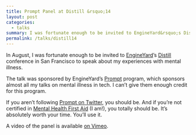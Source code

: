 ```yaml
---
title: Prompt Panel at Distill &rsquo;14
layout: post
categories:
  - talks
summary: I was fortunate enough to be invited to EngineYard&rsquo;s Distill conference in 2014, to speak on a panel about their Prompt program and mental health.
permalink: /talks/distill14
---
```

In August, I was fortunate enough to be invited to [EngineYard](http://engineyard.com)&rsquo;s [Distill](http://distill.engineyard.com) conference in San Francisco to speak about my experiences with mental illness.

The talk was sponsored by EngineYard&rsquo;s [Prompt](http://prompt.engineyard.com) program, which sponsors almost all my talks on mental illness in tech. I can&rsquo;t give them enough credit for this program.

If you aren&rsquo;t following [Prompt on Twitter](https://twitter.com/MHPrompt), you should be. And if you&rsquo;re not certified in [Mental Health First Aid](http://mentalhealthfirstaid.org) (I am!), you totally should be. It&rsquo;s absolutely worth your time. You&rsquo;ll use it.

A video of the panel is available [on Vimeo](http://vimeo.com/105802592).
